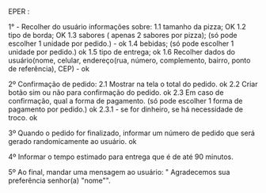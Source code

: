 EPER : 

1° - Recolher do usuário informações sobre:
    1.1 tamanho da pizza; OK
    1.2 tipo de borda;  OK
    1.3 sabores ( apenas 2 sabores por pizza); (só pode escolher 1 unidade por pedido.)  - ok
    1.4 bebidas; (só pode escolher 1 unidade por pedido.) ok
    1.5 tipo de entrega; ok
    1.6 Recolher dados do usuário(nome, celular, endereço(rua, número, complemento, bairro, ponto de referência), CEP) - ok

2º Confirmação de pedido:
    2.1 Mostrar na tela o total do pedido. ok
    2.2 Criar botão sim ou não para confirmação do pedido. ok
    2.3 Em caso de confirmação, qual a forma de pagamento. (só pode escolher 1 forma de pagamento por pedido.) ok
        2.3.1 - se for dinheiro, se há necessidade de troco. ok

3º Quando o pedido for finalizado, informar um número de pedido que será gerado randomicamente ao usuário. ok

4º Informar o tempo estimado para entrega que é de até 90 minutos. 

5º Ao final, mandar uma mensagem ao usuário: " Agradecemos sua preferência senhor(a) "nome"". 
